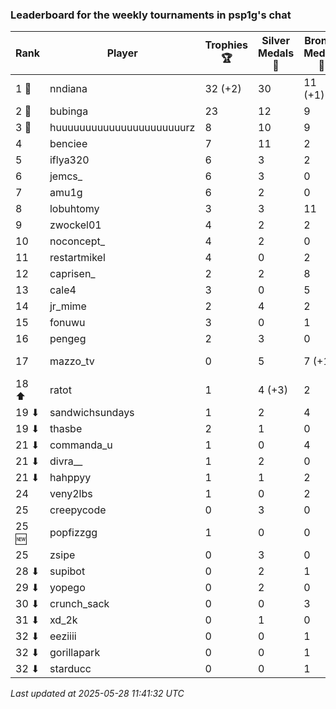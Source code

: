 ### Leaderboard for the weekly tournaments in psp1g's chat
| Rank | Player | Trophies 🏆 | Silver Medals 🥈 | Bronze Medals 🥉 | Points |
|------|--------|-------------|------------------|------------------|--------|
| 1 🥇 | nndiana | 32 (+2) | 30 | 11 (+1) | 131.5 (+6.5) |
| 2 🥈 | bubinga | 23 | 12 | 9 | 85.5 |
| 3 🥉 | huuuuuuuuuuuuuuuuuuuuuurz | 8 | 10 | 9 | 38.5 |
| 4 | benciee | 7 | 11 | 2 | 33.0 |
| 5 | iflya320 | 6 | 3 | 2 | 22.0 |
| 6 | jemcs_ | 6 | 3 | 0 | 21.0 |
| 7 | amu1g | 6 | 2 | 0 | 20.0 |
| 8 | lobuhtomy | 3 | 3 | 11 | 17.5 |
| 9 | zwockel01 | 4 | 2 | 2 | 15.0 |
| 10 | noconcept_ | 4 | 2 | 0 | 14.0 |
| 11 | restartmikel | 4 | 0 | 2 | 13.0 |
| 12 | caprisen_ | 2 | 2 | 8 | 12.0 |
| 13 | cale4 | 3 | 0 | 5 | 11.5 |
| 14 | jr_mime | 2 | 4 | 2 | 11.0 |
| 15 | fonuwu | 3 | 0 | 1 | 9.5 |
| 16 | pengeg | 2 | 3 | 0 | 9.0 |
| 17 | mazzo_tv | 0 | 5 | 7 (+1) | 8.5 (+0.5) |
| 18 ⬆| ratot | 1 | 4 (+3) | 2 | 8.0 (+3.0) |
| 19 ⬇| sandwichsundays | 1 | 2 | 4 | 7.0 |
| 19 ⬇| thasbe | 2 | 1 | 0 | 7.0 |
| 21 ⬇| commanda_u | 1 | 0 | 4 | 5.0 |
| 21 ⬇| divra__ | 1 | 2 | 0 | 5.0 |
| 21 ⬇| hahppyy | 1 | 1 | 2 | 5.0 |
| 24 | veny2lbs | 1 | 0 | 2 | 4.0 |
| 25 | creepycode | 0 | 3 | 0 | 3.0 |
| 25 🆕| popfizzgg | 1 | 0 | 0 | 3.0 |
| 25 | zsipe | 0 | 3 | 0 | 3.0 |
| 28 ⬇| supibot | 0 | 2 | 1 | 2.5 |
| 29 ⬇| yopego | 0 | 2 | 0 | 2.0 |
| 30 ⬇| crunch_sack | 0 | 0 | 3 | 1.5 |
| 31 ⬇| xd_2k | 0 | 1 | 0 | 1.0 |
| 32 ⬇| eeziiii | 0 | 0 | 1 | 0.5 |
| 32 ⬇| gorillapark | 0 | 0 | 1 | 0.5 |
| 32 ⬇| starducc | 0 | 0 | 1 | 0.5 |

_Last updated at 2025-05-28 11:41:32 UTC_